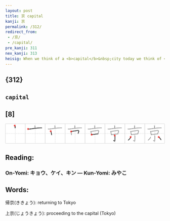 ```yaml
---
layout: post
title: 京 capital
kanji: 京
permalink: /312/
redirect_from:
 - /京/
 - /capital/
pre_kanji: 311
nex_kanji: 313
heisig: When we think of a <b>capital</b>&nbsp;city today we think of <i>tall</i>&nbsp;skyscrapers dwarfing the endless swarms of <i>little</i>&nbsp;folk scurrying here and there about their business.
---
```


## {312}

## `capital`

## [8]

<div class="stroke"><img src="../images/E4BAAC.png" /></div>

## Reading:

### On-Yomi: キョウ、ケイ、キン &mdash; Kun-Yomi: みやこ

## Words:

帰京(ききょう): returning to Tokyo

上京(じょうきょう): proceeding to the capital (Tokyo)
